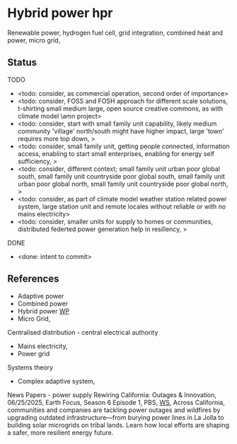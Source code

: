 # Hybrid power hpr

Renewable power, hydrogen fuel cell, grid integration, combined heat and power, micro grid, 

## Status

TODO
* <todo: consider, as commercial operation, second order of importance>
* <todo: consider, FOSS and FOSH approach for different scale solutions, t-shirting small medium large, open source creative commons, as with climate model \amn project>
* <todo: consider, start with small family unit capability, likely medium community 'village' north/south might have higher impact, large 'town' requires more top down, >
* <todo: consider, small family unit, getting people connected, information access, enabling to start small enterprises, enabling for energy self sufficiency, >
* <todo: consider, different context; small family unit urban poor global south, small family unit countryside poor global south, small family unit urban poor global north, small family unit countryside poor global north,  >
* <todo: consider, as part of climate model weather station related power system, large station unit and remote locales without reliable or with no mains electricity>
* <todo: consider, smaller units for supply to homes or communities, distributed federted power generation help in resillency, >

DONE
* <done: intent to commit>

## References

* Adaptive power
* Combined power 
* Hybrid power [WP](https://en.wikipedia.org/wiki/Hybrid_power) 
* Micro Grid, 

Centralised distribution - central electrical authority
* Mains electricity, 
* Power grid

Systems theory
* Complex adaptive system, 

News Papers - power supply 
Rewiring California: Outages & Innovation, 06/25/2025, Earth Focus, Season 6 Episode 1, PBS, [WS](https://www.pbs.org/video/rewiring-california-outages-innovation-0lmu2k/), Across California, communities and companies are tackling power outages and wildfires by upgrading outdated infrastructure—from burying power lines in La Jolla to building solar microgrids on tribal lands. Learn how local efforts are shaping a safer, more resilient energy future.
